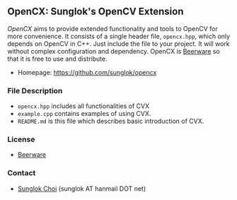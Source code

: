 ## OpenCX: Sunglok's OpenCV Extension
_OpenCX_ aims to provide extended functionality and tools to OpenCV for more convenience. It consists of a single header file, `opencx.hpp`, which only depends on OpenCV in C++. Just include the file to your project. It will work without complex configuration and dependency. OpenCX is [Beerware](http://en.wikipedia.org/wiki/Beerware) so that it is free to use and distribute.

* Homepage: <https://github.com/sunglok/opencx>

### File Description
* `opencx.hpp` includes all functionalities of CVX
* `example.cpp` contains examples of using CVX.
* `README.md` is this file which describes basic introduction of CVX.

### License
* [Beerware](http://en.wikipedia.org/wiki/Beerware)

### Contact
* [Sunglok Choi](http://sites.google.com/site/sunglok/) (sunglok AT hanmail DOT net)
